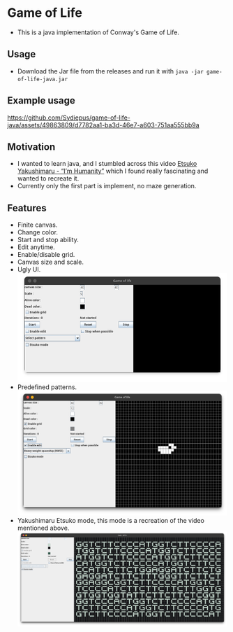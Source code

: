 # Game of Life
- This is a java implementation of Conway's Game of Life.

## Usage
- Download the Jar file from the releases and run it with `java -jar game-of-life-java.jar`

## Example usage


https://github.com/Sydiepus/game-of-life-java/assets/49863809/d7782aa1-ba3d-46e7-a603-751aa555bb9a


## Motivation
- I wanted to learn java, and I stumbled across this video [Etsuko Yakushimaru - “I’m Humanity”](https://www.youtube.com/watch?v=92Dcp9Fbdac) which I found really fascinating and wanted to recreate it.
- Currently only the first part is implement, no maze generation.

## Features
- Finite canvas.
- Change color.
- Start and stop ability.
- Edit anytime.
- Enable/disable grid.
- Canvas size and scale.
- Ugly UI.
![Main Interface](./assests/Interface.png)
- Predefined patterns.
![Predefined patterns](./assests/Pattern%20showcase.png)
- Yakushimaru Etsuko mode, this mode is a recreation of the video mentioned above.
![Yakushimaru Etsuko mode](./assests/Yakushimaru%20Etsuko%20Mode.png)
